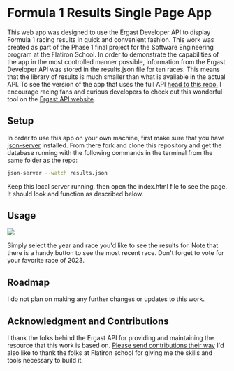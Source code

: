 # Formula 1 Results Single Page App

This web app was designed to use the Ergast Developer API to display Formula 1 racing results in quick and convenient fashion.  This work was created as part of the Phase 1 final project for the Software Engineering program at the Flatiron School.  In order to demonstrate the capabilities of the app in the most controlled manner possible, information from the Ergast Developer API was stored in the results.json file for ten races.  This means that the library of results is much smaller than what is available in the actual API.  To see the version of the app that uses the full API [head to this repo.](git@github.com:apatari/Phase-1-Project-FullAPI.git) I encourage racing fans and curious developers to check out this wonderful tool on the [Ergast API website](http://ergast.com/mrd/).

## Setup

In order to use this app on your own machine, first make sure that you have [json-server](https://www.npmjs.com/package/json-server) installed. From there fork and clone this repository and get the database running with the following commands in the terminal from the same folder as the repo:

```bash
json-server --watch results.json
```

Keep this local server running, then open the index.html file to see the page.  It should look and function as described below.

## Usage

![](https://github.com/apatari/Phase-1-Project/blob/main/f1page.gif)

Simply select the year and race you'd like to see the results for.  Note that there is a handy button to see the most recent race.  Don't forget to vote for your favorite race of 2023.

## Roadmap

I do not plan on making any further changes or updates to this work.

## Acknowledgment and Contributions

I thank the folks behind the Ergast API for providing and maintaining the resource that this work is based on.  [Please send contributions their way](https://liberapay.com/ergast)  I'd also like to thank the folks at Flatiron school for giving me the skills and tools necessary to build it.
